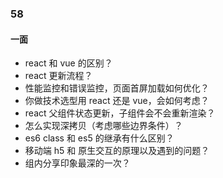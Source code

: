 ### 58
#### 一面
* react 和 vue 的区别？
* react 更新流程？
* 性能监控和错误监控，页面首屏加载如何优化？
* 你做技术选型用 react 还是 vue，会如何考虑？
* react 父组件状态更新，子组件会不会重新渲染？
* 怎么实现深拷贝（考虑哪些边界条件）？
* es6 class 和 es5 的继承有什么区别？
* 移动端 h5 和 原生交互的原理以及遇到的问题？
* 组内分享印象最深的一次？